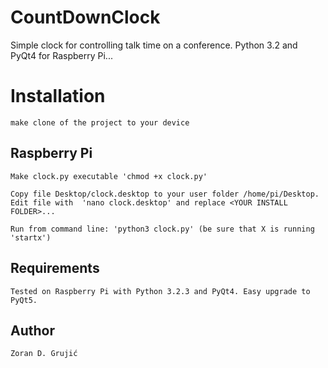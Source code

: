# CountDownClock
Simple clock for controlling talk time on a conference. Python 3.2 and PyQt4 for Raspberry Pi...

Installation
============

	make clone of the project to your device

Raspberry Pi
------------

	Make clock.py executable 'chmod +x clock.py'
	
	Copy file Desktop/clock.desktop to your user folder /home/pi/Desktop. 
	Edit file with 	'nano clock.desktop' and replace <YOUR INSTALL FOLDER>...
	
	Run from command line: 'python3 clock.py' (be sure that X is running 'startx')
	

Requirements
------------

	Tested on Raspberry Pi with Python 3.2.3 and PyQt4. Easy upgrade to PyQt5.  
	

Author
------

	Zoran D. Grujić